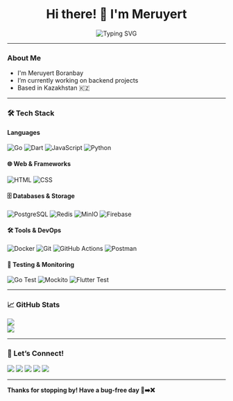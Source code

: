 <h1 align="center">Hi there! 👋 I'm Meruyert</h1>
<p align="center">
  <img src="https://readme-typing-svg.demolab.com?font=Fira+Code&weight=500&pause=1000&color=FFA4DA&center=true&vCenter=true&width=435&lines=Aspiring+Software+Engineer+%F0%9F%A7%91%E2%80%8D%F0%9F%92%BB;Lover+of+Go%2C+Flutter%2C+and+Fun+Projects+%F0%9F%A7%98;Always+Learning+%F0%9F%93%9A+and+Building+%F0%9F%9A%80" alt="Typing SVG" />
</p>

---

### About Me  
- I'm Meruyert Boranbay
- I’m currently working on backend projects
- Based in Kazakhstan 🇰🇿

---

### 🛠️ Tech Stack

#### Languages

![Go](https://img.shields.io/badge/-Go-00ADD8?style=for-the-badge\&logo=go\&logoColor=white)
![Dart](https://img.shields.io/badge/-Dart-0175C2?style=for-the-badge\&logo=dart\&logoColor=white)
![JavaScript](https://img.shields.io/badge/-JavaScript-F7DF1E?style=for-the-badge\&logo=javascript\&logoColor=black)
![Python](https://img.shields.io/badge/-Python-3776AB?style=for-the-badge\&logo=python\&logoColor=white)

#### 🌐 Web & Frameworks
![HTML](https://img.shields.io/badge/-HTML5-E34F26?style=for-the-badge\&logo=html5\&logoColor=white)
![CSS](https://img.shields.io/badge/-CSS3-1572B6?style=for-the-badge\&logo=css3\&logoColor=white)

#### 🗄️ Databases & Storage

![PostgreSQL](https://img.shields.io/badge/-PostgreSQL-336791?style=for-the-badge\&logo=postgresql\&logoColor=white)
![Redis](https://img.shields.io/badge/-Redis-DC382D?style=for-the-badge\&logo=redis\&logoColor=white)
![MinIO](https://img.shields.io/badge/-MinIO-CF2A27?style=for-the-badge\&logo=minio\&logoColor=white)
![Firebase](https://img.shields.io/badge/-Firebase-FFCA28?style=for-the-badge\&logo=firebase\&logoColor=black)

#### 🛠 Tools & DevOps

![Docker](https://img.shields.io/badge/-Docker-2496ED?style=for-the-badge\&logo=docker\&logoColor=white)
![Git](https://img.shields.io/badge/-Git-F05032?style=for-the-badge\&logo=git\&logoColor=white)
![GitHub Actions](https://img.shields.io/badge/-GitHub%20Actions-2088FF?style=for-the-badge\&logo=github-actions\&logoColor=white)
![Postman](https://img.shields.io/badge/-Postman-FF6C37?style=for-the-badge\&logo=postman\&logoColor=white)

#### 🧪 Testing & Monitoring

![Go Test](https://img.shields.io/badge/-Go%20Test-00ADD8?style=for-the-badge\&logo=go\&logoColor=white)
![Mockito](https://img.shields.io/badge/-Mockito-29BEB0?style=for-the-badge\&logo=java\&logoColor=white)
![Flutter Test](https://img.shields.io/badge/-Flutter%20Test-02569B?style=for-the-badge\&logo=flutter\&logoColor=white)

---

### 📈 GitHub Stats
![](https://github-readme-stats.vercel.app/api?username=meruyert4&theme=midnight-purple&hide_border=false&include_all_commits=false&count_private=false)<br/>
![](https://github-readme-stats.vercel.app/api/top-langs/?username=zhannurr&theme=midnight-purple&hide_border=false&include_all_commits=false&count_private=false&layout=compact)

---

### 🌱 Let’s Connect!
<p align="left"> <a href="mailto:meruyertbauyrzhanqyzy@gmail.com"><img src="https://img.shields.io/badge/Gmail-D14836?style=for-the-badge&logo=gmail&logoColor=white" /></a> <a href="https://t.me/meruyert4"><img src="https://img.shields.io/badge/-Telegram-2CA5E0?style=for-the-badge&logo=telegram&logoColor=white" /></a> <a href="https://www.linkedin.com/in/meruyert-boranbay-60688829b/"><img src="https://img.shields.io/badge/-LinkedIn-0077B5?style=for-the-badge&logo=linkedin&logoColor=white" /></a> <a href="https://leetcode.com/u/Meruyert4/"><img src="https://img.shields.io/badge/-LeetCode-FFA116?style=for-the-badge&logo=leetcode&logoColor=black" /></a> <a href="https://github.com/meruyert4">
  <img src="https://img.shields.io/badge/-GitHub-181717?style=for-the-badge&logo=github&logoColor=white" />
</a>
</p>

---
**Thanks for stopping by! Have a bug-free day 🐞➡️❌**

